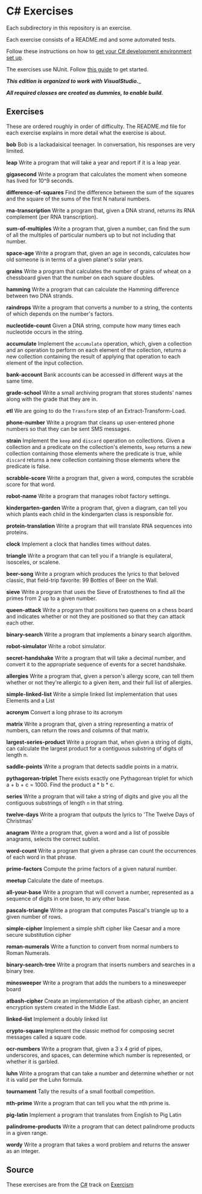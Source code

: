 # C# Exercises

Each subdirectory in this repository is an exercise.

Each exercise consists of a README.md and some automated tests.

Follow these instructions on how to [get your C# development environment set up][csharp-installation].

The exercises use NUnit. Follow [this guide][nunit-guide] to get started.

[csharp-installation]: https://github.com/exercism/xcsharp/blob/master/docs/INSTALLATION.md
[nunit-guide]: https://github.com/exercism/xcsharp/blob/master/docs/TESTS.md

_**This edition is organized to work with VisualStudio.**__

_**All required classes are created as dummies, 
to enable build.**_

## Exercises

These are ordered roughly in order of difficulty.
The README.md file for each exercise explains in more detail what the exercise is about.

  **bob**
  Bob is a lackadaisical teenager. In conversation, his responses are very limited.

  **leap**
  Write a program that will take a year and report if it is a leap year.

  **gigasecond**
  Write a program that calculates the moment when someone has lived for 10^9 seconds.

  **difference-of-squares**
  Find the difference between the sum of the squares and the square of the sums of the first N natural numbers.

  **rna-transcription**
  Write a program that, given a DNA strand, returns its RNA complement (per RNA transcription).

  **sum-of-multiples**
  Write a program that, given a number, can find the sum of all the multiples of particular numbers up to but not including that number.

  **space-age**
  Write a program that, given an age in seconds, calculates how old someone is in terms of a given planet's solar years.

  **grains**
  Write a program that calculates the number of grains of wheat on a chessboard given that the number on each square doubles.

  **hamming**
  Write a program that can calculate the Hamming difference between two DNA strands.

  **raindrops**
  Write a program that converts a number to a string, the contents of which depends on the number's factors.

  **nucleotide-count**
  Given a DNA string, compute how many times each nucleotide occurs in the string.

  **accumulate**
  Implement the `accumulate` operation, which, given a collection and an operation to perform on each element of the collection, returns a new collection containing the result of applying that operation to each element of the input collection.

  **bank-account**
  Bank accounts can be accessed in different ways at the same time.

  **grade-school**
  Write a small archiving program that stores students' names along with the grade that they are in.

  **etl**
  We are going to do the `Transform` step of an Extract-Transform-Load.

  **phone-number**
  Write a program that cleans up user-entered phone numbers so that they can be sent SMS messages.

  **strain**
  Implement the `keep` and `discard` operation on collections. Given a collection and a predicate on the collection's elements, `keep` returns a new collection containing those elements where the predicate is true, while `discard` returns a new collection containing those elements where the predicate is false.

  **scrabble-score**
  Write a program that, given a word, computes the scrabble score for that word.

  **robot-name**
  Write a program that manages robot factory settings.

  **kindergarten-garden**
  Write a program that, given a diagram, can tell you which plants each child in the kindergarten class is responsible for.

  **protein-translation**
  Write a program that will translate RNA sequences into proteins.

  **clock**
  Implement a clock that handles times without dates.

  **triangle**
  Write a program that can tell you if a triangle is equilateral, isosceles, or scalene.

  **beer-song**
  Write a program which produces the lyrics to that beloved classic, that field-trip favorite: 99 Bottles of Beer on the Wall.

  **sieve**
  Write a program that uses the Sieve of Eratosthenes to find all the primes from 2 up to a given number.

  **queen-attack**
  Write a program that positions two queens on a chess board and indicates whether or not they are positioned so that they can attack each other.

  **binary-search**
  Write a program that implements a binary search algorithm.

  **robot-simulator**
  Write a robot simulator.

  **secret-handshake**
  Write a program that will take a decimal number, and convert it to the appropriate sequence of events for a secret handshake.

  **allergies**
  Write a program that, given a person's allergy score, can tell them whether or not they're allergic to a given item, and their full list of allergies.

  **simple-linked-list**
  Write a simple linked list implementation that uses Elements and a List

  **acronym**
  Convert a long phrase to its acronym

  **matrix**
  Write a program that, given a string representing a matrix of numbers, can return the rows and columns of that matrix.

  **largest-series-product**
  Write a program that, when given a string of digits, can calculate the largest product for a contiguous substring of digits of length n.

  **saddle-points**
  Write a program that detects saddle points in a matrix.

  **pythagorean-triplet**
  There exists exactly one Pythagorean triplet for which a + b + c = 1000. Find the product a * b * c.

  **series**
  Write a program that will take a string of digits and give you all the contiguous substrings of length `n` in that string.

  **twelve-days**
  Write a program that outputs the lyrics to 'The Twelve Days of Christmas'

  **anagram**
  Write a program that, given a word and a list of possible anagrams, selects the correct sublist.

  **word-count**
  Write a program that given a phrase can count the occurrences of each word in that phrase.

  **prime-factors**
  Compute the prime factors of a given natural number.

  **meetup**
  Calculate the date of meetups.

  **all-your-base**
  Write a program that will convert a number, represented as a sequence of digits in one base, to any other base.

  **pascals-triangle**
  Write a program that computes Pascal's triangle up to a given number of rows.

  **simple-cipher**
  Implement a simple shift cipher like Caesar and a more secure substitution cipher

  **roman-numerals**
  Write a function to convert from normal numbers to Roman Numerals.

  **binary-search-tree**
  Write a program that inserts numbers and searches in a binary tree.

  **minesweeper**
  Write a program that adds the numbers to a minesweeper board

  **atbash-cipher**
  Create an implementation of the atbash cipher, an ancient encryption system created in the Middle East.

  **linked-list**
  Implement a doubly linked list

  **crypto-square**
  Implement the classic method for composing secret messages called a square code.

  **ocr-numbers**
  Write a program that, given a 3 x 4 grid of pipes, underscores, and spaces, can determine which number is represented, or whether it is garbled.

  **luhn**
  Write a program that can take a number and determine whether or not it is valid per the Luhn formula.

  **tournament**
  Tally the results of a small football competition.

  **nth-prime**
  Write a program that can tell you what the nth prime is.

  **pig-latin**
  Implement a program that translates from English to Pig Latin

  **palindrome-products**
  Write a program that can detect palindrome products in a given range.

  **wordy**
  Write a program that takes a word problem and returns the answer as an integer.


## Source

These exercises are from the [C#][csharp] track on [Exercism][exercism]

[exercism]: http://exercism.io
[csharp]: http://exercism.io/languages/csharp

